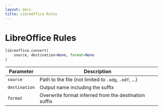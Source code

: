 ```yaml
---
layout: docs
title: LibreOffice Rules
---
```


# LibreOffice Rules

```python
libreoffice.convert(
    source, destination=None, format=None
)
```

| Parameter | Description |
|---|---|
|`source`|Path to the file (not limited to `.odg`, `.odf`, ...)|
|`destination`|Output name including the suffix|
|`format`|Overwrite format inferred from the destination suffix|

